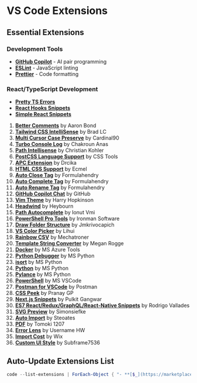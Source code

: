 # VS Code Extensions

## Essential Extensions

### Development Tools

- **[GitHub Copilot](https://marketplace.visualstudio.com/items?itemName=github.copilot)** - AI pair programming
- **[ESLint](https://marketplace.visualstudio.com/items?itemName=dbaeumer.vscode-eslint)** - JavaScript linting
- **[Prettier](https://marketplace.visualstudio.com/items?itemName=esbenp.prettier-vscode)** - Code formatting

### React/TypeScript Development

- **[Pretty TS Errors](https://marketplace.visualstudio.com/items?itemName=yoavbls.pretty-ts-errors)**
- **[React Hooks Snippets](https://marketplace.visualstudio.com/items?itemName=alduncanson.react-hooks-snippets)**
- **[Simple React Snippets](https://marketplace.visualstudio.com/items?itemName=burkeholland.simple-react-snippets)**

1. **[Better Comments](https://marketplace.visualstudio.com/items?itemName=aaron-bond.better-comments)** by Aaron Bond
2. **[Tailwind CSS IntelliSense](https://marketplace.visualstudio.com/items?itemName=bradlc.vscode-tailwindcss)** by Brad LC
3. **[Multi Cursor Case Preserve](https://marketplace.visualstudio.com/items?itemName=cardinal90.multi-cursor-case-preserve)** by Cardinal90
4. **[Turbo Console Log](https://marketplace.visualstudio.com/items?itemName=chakrounanas.turbo-console-log)** by Chakroun Anas
5. **[Path Intellisense](https://marketplace.visualstudio.com/items?itemName=christian-kohler.path-intellisense)** by Christian Kohler
6. **[PostCSS Language Support](https://marketplace.visualstudio.com/items?itemName=csstools.postcss)** by CSS Tools
7. **[APC Extension](https://marketplace.visualstudio.com/items?itemName=drcika.apc-extension)** by Drcika
8. **[HTML CSS Support](https://marketplace.visualstudio.com/items?itemName=ecmel.vscode-html-css)** by Ecmel
9. **[Auto Close Tag](https://marketplace.visualstudio.com/items?itemName=formulahendry.auto-close-tag)** by Formulahendry
10. **[Auto Complete Tag](https://marketplace.visualstudio.com/items?itemName=formulahendry.auto-complete-tag)** by Formulahendry
11. **[Auto Rename Tag](https://marketplace.visualstudio.com/items?itemName=formulahendry.auto-rename-tag)** by Formulahendry
12. **[GitHub Copilot Chat](https://marketplace.visualstudio.com/items?itemName=github.copilot-chat)** by GitHub
13. **[Vim Theme](https://marketplace.visualstudio.com/items?itemName=harryhopkinson.vim-theme)** by Harry Hopkinson
14. **[Headwind](https://marketplace.visualstudio.com/items?itemName=heybourn.headwind)** by Heybourn
15. **[Path Autocomplete](https://marketplace.visualstudio.com/items?itemName=ionutvmi.path-autocomplete)** by Ionut Vmi
16. **[PowerShell Pro Tools](https://marketplace.visualstudio.com/items?itemName=ironmansoftware.powershellprotools)** by Ironman Software
17. **[Draw Folder Structure](https://marketplace.visualstudio.com/items?itemName=jmkrivocapich.drawfolderstructure)** by Jmkrivocapich
18. **[VS Color Picker](https://marketplace.visualstudio.com/items?itemName=lihui.vs-color-picker)** by Lihui
19. **[Rainbow CSV](https://marketplace.visualstudio.com/items?itemName=mechatroner.rainbow-csv)** by Mechatroner
20. **[Template String Converter](https://marketplace.visualstudio.com/items?itemName=meganrogge.template-string-converter)** by Megan Rogge
21. **[Docker](https://marketplace.visualstudio.com/items?itemName=ms-azuretools.vscode-docker)** by MS Azure Tools
22. **[Python Debugger](https://marketplace.visualstudio.com/items?itemName=ms-python.debugpy)** by MS Python
23. **[isort](https://marketplace.visualstudio.com/items?itemName=ms-python.isort)** by MS Python
24. **[Python](https://marketplace.visualstudio.com/items?itemName=ms-python.python)** by MS Python
25. **[Pylance](https://marketplace.visualstudio.com/items?itemName=ms-python.vscode-pylance)** by MS Python
26. **[PowerShell](https://marketplace.visualstudio.com/items?itemName=ms-vscode.powershell)** by MS VSCode
27. **[Postman for VSCode](https://marketplace.visualstudio.com/items?itemName=postman.postman-for-vscode)** by Postman
28. **[CSS Peek](https://marketplace.visualstudio.com/items?itemName=pranaygp.vscode-css-peek)** by Pranay GP
29. **[Next.js Snippets](https://marketplace.visualstudio.com/items?itemName=pulkitgangwar.nextjs-snippets)** by Pulkit Gangwar
30. **[ES7 React/Redux/GraphQL/React-Native Snippets](https://marketplace.visualstudio.com/items?itemName=rodrigovallades.es7-react-js-snippets)** by Rodrigo Vallades
31. **[SVG Preview](https://marketplace.visualstudio.com/items?itemName=simonsiefke.svg-preview)** by Simonsiefke
32. **[Auto Import](https://marketplace.visualstudio.com/items?itemName=steoates.autoimport)** by Steoates
33. **[PDF](https://marketplace.visualstudio.com/items?itemName=tomoki1207.pdf)** by Tomoki 1207
34. **[Error Lens](https://marketplace.visualstudio.com/items?itemName=usernamehw.errorlens)** by Username HW
35. **[Import Cost](https://marketplace.visualstudio.com/items?itemName=wix.vscode-import-cost)** by Wix
36. **[Custom UI Style](https://marketplace.visualstudio.com/items?itemName=subframe7536.custom-ui-style)** by Subframe7536

## Auto-Update Extensions List

```powershell
code --list-extensions | ForEach-Object { "- **[$_](https://marketplace.visualstudio.com/items?itemName=$_)**" }
```
